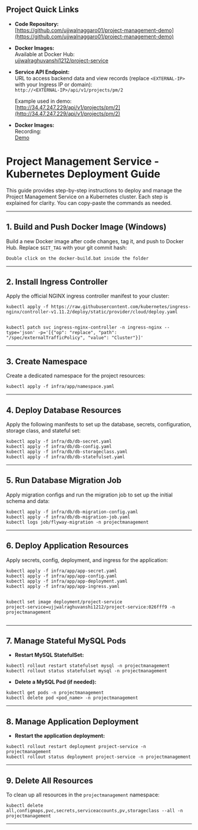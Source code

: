

## Project Quick Links

- **Code Repository:**  
  [https://github.com/ujjwalnaggaro01/project-management-demo](https://github.com/ujjwalnaggaro01/project-management-demo)

- **Docker Images:**  
  Available at Docker Hub:  
  [ujjwalraghuvanshi1212/project-service](https://hub.docker.com/repository/docker/ujjwalraghuvanshi1212/project-service/tags/026fff9/sha256-a71dede364bd9e7ec24ac154a48c23fb90c75c6f10e1fd0960e9d96b929cce01)

- **Service API Endpoint:**  
  URL to access backend data and view records (replace `<EXTERNAL-IP>` with your Ingress IP or domain):  
  `http://<EXTERNAL-IP>/api/v1/projects/pm/2`
  
  Example used in demo:  
  [http://34.47.247.229/api/v1/projects/pm/2](http://34.47.247.229/api/v1/projects/pm/2)

- **Docker Images:**  
  Recording:  
  [Demo](https://nagarro-my.sharepoint.com/:v:/p/ujjwal01/Ef1JQgmeDcdBuyc-AE9eG74BC_FAj6Y8nQL7WQeKBPn7NA?e=qjqMmV)

<h1>Project Management Service - Kubernetes Deployment Guide</h1>


<p>This guide provides step-by-step instructions to deploy and manage the Project Management Service on a Kubernetes cluster. Each step is explained for clarity. You can copy-paste the commands as needed.</p>

<hr/>

<h2>1. Build and Push Docker Image (Windows)</h2>
<p>Build a new Docker image after code changes, tag it, and push to Docker Hub. Replace <code>$GIT_TAG</code> with your git commit hash:</p>
<pre><code>Double click on the docker-build.bat inside the folder
</code></pre>
<hr/>

<h2>2. Install Ingress Controller</h2>
<p>Apply the official NGINX ingress controller manifest to your cluster:</p>
<pre><code>kubectl apply -f https://raw.githubusercontent.com/kubernetes/ingress-nginx/controller-v1.11.2/deploy/static/provider/cloud/deploy.yaml
</br>
kubectl patch svc ingress-nginx-controller -n ingress-nginx --type='json' -p='[{"op": "replace", "path": "/spec/externalTrafficPolicy", "value": "Cluster"}]'
</code></pre>
<hr/>

<h2>3. Create Namespace</h2>
<p>Create a dedicated namespace for the project resources:</p>
<pre><code>kubectl apply -f infra/app/namespace.yaml
</code></pre>
<hr/>

<h2>4. Deploy Database Resources</h2>
<p>Apply the following manifests to set up the database, secrets, configuration, storage class, and stateful set:</p>
<pre><code>kubectl apply -f infra/db/db-secret.yaml
kubectl apply -f infra/db/db-config.yaml
kubectl apply -f infra/db/db-storageclass.yaml
kubectl apply -f infra/db/db-statefulset.yaml
</code></pre>
<hr/>

<h2>5. Run Database Migration Job</h2>
<p>Apply migration configs and run the migration job to set up the initial schema and data:</p>
<pre><code>kubectl apply -f infra/db/db-migration-config.yaml
kubectl apply -f infra/db/db-migration-job.yaml
kubectl logs job/flyway-migration -n projectmanagement
</code></pre>
<hr/>

<h2>6. Deploy Application Resources</h2>
<p>Apply secrets, config, deployment, and ingress for the application:</p>
<pre><code>kubectl apply -f infra/app/app-secret.yaml
kubectl apply -f infra/app/app-config.yaml
kubectl apply -f infra/app/app-deployment.yaml
kubectl apply -f infra/app/app-ingress.yaml

kubectl set image deployment/project-service project-service=ujjwalraghuvanshi1212/project-service:026fff9 -n projectmanagement
</code></pre>
<hr/>

<h2>7. Manage Stateful MySQL Pods</h2>
<ul>
  <li><b>Restart MySQL StatefulSet:</b></li>
</ul>
<pre><code>kubectl rollout restart statefulset mysql -n projectmanagement
kubectl rollout status statefulset mysql -n projectmanagement
</code></pre>
<ul>
  <li><b>Delete a MySQL Pod (if needed):</b></li>
</ul>
<pre><code>kubectl get pods -n projectmanagement
kubectl delete pod &lt;pod_name&gt; -n projectmanagement
</code></pre>
<hr/>

<h2>8. Manage Application Deployment</h2>
<ul>
  <li><b>Restart the application deployment:</b></li>
</ul>
<pre><code>kubectl rollout restart deployment project-service -n projectmanagement
kubectl rollout status deployment project-service -n projectmanagement
</code></pre>
<hr/>

<h2>9. Delete All Resources</h2>
<p>To clean up all resources in the <code>projectmanagement</code> namespace:</p>
<pre><code>kubectl delete all,configmaps,pvc,secrets,serviceaccounts,pv,storageclass --all -n projectmanagement
</code></pre>
<hr/>